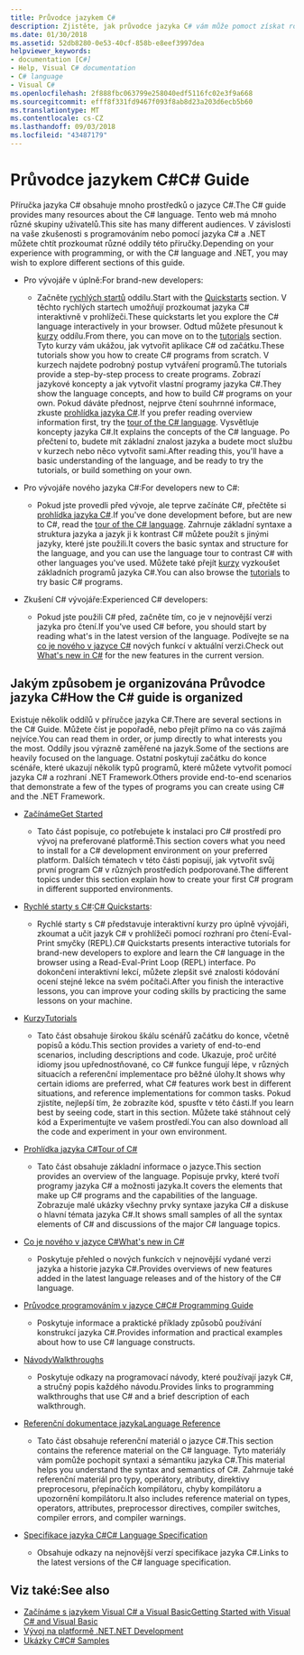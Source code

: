 ```yaml
---
title: Průvodce jazykem C#
description: Zjistěte, jak průvodce jazyka C# vám může pomoct získat rozsáhlé znalosti jazyka C#, ať už jste nový vývojář nebo zkušený odborník.
ms.date: 01/30/2018
ms.assetid: 52db8280-0e53-40cf-858b-e8eef3997dea
helpviewer_keywords:
- documentation [C#]
- Help, Visual C# documentation
- C# language
- Visual C#
ms.openlocfilehash: 2f888fbc063799e258040edf5116fc02e3f9a668
ms.sourcegitcommit: efff8f331fd9467f093f8ab8d23a203d6ecb5b60
ms.translationtype: MT
ms.contentlocale: cs-CZ
ms.lasthandoff: 09/03/2018
ms.locfileid: "43487179"
---
```

# <a name="c-guide"></a><span data-ttu-id="af000-103">Průvodce jazykem C#</span><span class="sxs-lookup"><span data-stu-id="af000-103">C# Guide</span></span>

<span data-ttu-id="af000-104">Příručka jazyka C# obsahuje mnoho prostředků o jazyce C#.</span><span class="sxs-lookup"><span data-stu-id="af000-104">The C# guide provides many resources about the C# language.</span></span> <span data-ttu-id="af000-105">Tento web má mnoho různé skupiny uživatelů.</span><span class="sxs-lookup"><span data-stu-id="af000-105">This site has many different audiences.</span></span> <span data-ttu-id="af000-106">V závislosti na vaše zkušenosti s programováním nebo pomocí jazyka C# a .NET můžete chtít prozkoumat různé oddíly této příručky.</span><span class="sxs-lookup"><span data-stu-id="af000-106">Depending on your experience with programming, or with the C# language and .NET, you may wish to explore different sections of this guide.</span></span>

* <span data-ttu-id="af000-107">Pro vývojáře v úplně:</span><span class="sxs-lookup"><span data-stu-id="af000-107">For brand-new developers:</span></span>
  * <span data-ttu-id="af000-108">Začněte [rychlých startů](quick-starts/index.md) oddílu.</span><span class="sxs-lookup"><span data-stu-id="af000-108">Start with the [Quickstarts](quick-starts/index.md) section.</span></span> <span data-ttu-id="af000-109">V těchto rychlých startech umožňují prozkoumat jazyka C# interaktivně v prohlížeči.</span><span class="sxs-lookup"><span data-stu-id="af000-109">These quickstarts let you explore the C# language interactively in your browser.</span></span> <span data-ttu-id="af000-110">Odtud můžete přesunout k [kurzy](tutorials/index.md) oddílu.</span><span class="sxs-lookup"><span data-stu-id="af000-110">From there, you can move on to the [tutorials](tutorials/index.md) section.</span></span> <span data-ttu-id="af000-111">Tyto kurzy vám ukážou, jak vytvořit aplikace C# od začátku.</span><span class="sxs-lookup"><span data-stu-id="af000-111">These tutorials show you how to create C# programs from scratch.</span></span> <span data-ttu-id="af000-112">V kurzech najdete podrobný postup vytváření programů.</span><span class="sxs-lookup"><span data-stu-id="af000-112">The tutorials provide a step-by-step process to create programs.</span></span> <span data-ttu-id="af000-113">Zobrazí jazykové koncepty a jak vytvořit vlastní programy jazyka C#.</span><span class="sxs-lookup"><span data-stu-id="af000-113">They show the language concepts, and how to build C# programs on your own.</span></span> <span data-ttu-id="af000-114">Pokud dáváte přednost, nejprve čtení souhrnné informace, zkuste [prohlídka jazyka C#](tour-of-csharp/index.md).</span><span class="sxs-lookup"><span data-stu-id="af000-114">If you prefer reading overview information first, try the [tour of the C# language](tour-of-csharp/index.md).</span></span> <span data-ttu-id="af000-115">Vysvětluje koncepty jazyka C#.</span><span class="sxs-lookup"><span data-stu-id="af000-115">It explains the concepts of the C# language.</span></span> <span data-ttu-id="af000-116">Po přečtení to, budete mít základní znalost jazyka a budete moct službu v kurzech nebo něco vytvořit sami.</span><span class="sxs-lookup"><span data-stu-id="af000-116">After reading this, you'll have a basic understanding of the language, and be ready to try the tutorials, or build something on your own.</span></span>

* <span data-ttu-id="af000-117">Pro vývojáře nového jazyka C#:</span><span class="sxs-lookup"><span data-stu-id="af000-117">For developers new to C#:</span></span>
  * <span data-ttu-id="af000-118">Pokud jste provedli před vývoje, ale teprve začínáte C#, přečtěte si [prohlídka jazyka C#](tour-of-csharp/index.md).</span><span class="sxs-lookup"><span data-stu-id="af000-118">If you've done development before, but are new to C#, read the [tour of the C# language](tour-of-csharp/index.md).</span></span> <span data-ttu-id="af000-119">Zahrnuje základní syntaxe a struktura jazyka a jazyk ji k kontrast C# můžete použít s jinými jazyky, které jste použili.</span><span class="sxs-lookup"><span data-stu-id="af000-119">It covers the basic syntax and structure for the language, and you can use the language tour to contrast C# with other languages you've used.</span></span> <span data-ttu-id="af000-120">Můžete také přejít [kurzy](tutorials/index.md) vyzkoušet základních programů jazyka C#.</span><span class="sxs-lookup"><span data-stu-id="af000-120">You can also browse the [tutorials](tutorials/index.md) to try basic C# programs.</span></span>

* <span data-ttu-id="af000-121">Zkušení C# vývojáře:</span><span class="sxs-lookup"><span data-stu-id="af000-121">Experienced C# developers:</span></span>
  * <span data-ttu-id="af000-122">Pokud jste použili C# před, začněte tím, co je v nejnovější verzi jazyka pro čtení.</span><span class="sxs-lookup"><span data-stu-id="af000-122">If you've used C# before, you should start by reading what's in the latest version of the language.</span></span> <span data-ttu-id="af000-123">Podívejte se na [co je nového v jazyce C#](whats-new/index.md) nových funkcí v aktuální verzi.</span><span class="sxs-lookup"><span data-stu-id="af000-123">Check out [What's new in C#](whats-new/index.md) for the new features in the current version.</span></span>

## <a name="how-the-c-guide-is-organized"></a><span data-ttu-id="af000-124">Jakým způsobem je organizována Průvodce jazyka C#</span><span class="sxs-lookup"><span data-stu-id="af000-124">How the C# guide is organized</span></span>

<span data-ttu-id="af000-125">Existuje několik oddílů v příručce jazyka C#.</span><span class="sxs-lookup"><span data-stu-id="af000-125">There are several sections in the C# Guide.</span></span> <span data-ttu-id="af000-126">Můžete číst je popořadě, nebo přejít přímo na co vás zajímá nejvíce.</span><span class="sxs-lookup"><span data-stu-id="af000-126">You can read them in order, or jump directly to what interests you the most.</span></span> <span data-ttu-id="af000-127">Oddíly jsou výrazně zaměřené na jazyk.</span><span class="sxs-lookup"><span data-stu-id="af000-127">Some of the sections are heavily focused on the language.</span></span> <span data-ttu-id="af000-128">Ostatní poskytují začátku do konce scénáře, které ukazují několik typů programů, které můžete vytvořit pomocí jazyka C# a rozhraní .NET Framework.</span><span class="sxs-lookup"><span data-stu-id="af000-128">Others provide end-to-end scenarios that demonstrate a few of the types of programs you can create using C# and the .NET Framework.</span></span>

* [<span data-ttu-id="af000-129">Začínáme</span><span class="sxs-lookup"><span data-stu-id="af000-129">Get Started</span></span>](getting-started/index.md)
  * <span data-ttu-id="af000-130">Tato část popisuje, co potřebujete k instalaci pro C# prostředí pro vývoj na preferované platformě.</span><span class="sxs-lookup"><span data-stu-id="af000-130">This section covers what you need to install for a C# development environment on your preferred platform.</span></span> <span data-ttu-id="af000-131">Dalších tématech v této části popisují, jak vytvořit svůj první program C# v různých prostředích podporované.</span><span class="sxs-lookup"><span data-stu-id="af000-131">The different topics under this section explain how to create your first C# program in different supported environments.</span></span>

* <span data-ttu-id="af000-132">[Rychlé starty s C#](quick-starts/index.md):</span><span class="sxs-lookup"><span data-stu-id="af000-132">[C# Quickstarts](quick-starts/index.md):</span></span>
  * <span data-ttu-id="af000-133">Rychlé starty s C# představuje interaktivní kurzy pro úplně vývojáři, zkoumat a učit jazyk C# v prohlížeči pomocí rozhraní pro čtení-Eval-Print smyčky (REPL).</span><span class="sxs-lookup"><span data-stu-id="af000-133">C# Quickstarts presents interactive tutorials for brand-new developers to explore and learn the C# language in the browser using a Read-Eval-Print Loop (REPL) interface.</span></span> <span data-ttu-id="af000-134">Po dokončení interaktivní lekcí, můžete zlepšit své znalosti kódování ocení stejné lekce na svém počítači.</span><span class="sxs-lookup"><span data-stu-id="af000-134">After you finish the interactive lessons, you can improve your coding skills by practicing the same lessons on your machine.</span></span>

* [<span data-ttu-id="af000-135">Kurzy</span><span class="sxs-lookup"><span data-stu-id="af000-135">Tutorials</span></span>](tutorials/index.md)
  * <span data-ttu-id="af000-136">Tato část obsahuje širokou škálu scénářů začátku do konce, včetně popisů a kódu.</span><span class="sxs-lookup"><span data-stu-id="af000-136">This section provides a variety of end-to-end scenarios, including descriptions and code.</span></span> <span data-ttu-id="af000-137">Ukazuje, proč určité idiomy jsou upřednostňované, co C# funkce fungují lépe, v různých situacích a referenční implementace pro běžné úlohy.</span><span class="sxs-lookup"><span data-stu-id="af000-137">It shows why certain idioms are preferred, what C# features work best in different situations, and reference implementations for common tasks.</span></span> <span data-ttu-id="af000-138">Pokud zjistíte, nejlepší tím, že zobrazíte kód, spusťte v této části.</span><span class="sxs-lookup"><span data-stu-id="af000-138">If you learn best by seeing code, start in this section.</span></span> <span data-ttu-id="af000-139">Můžete také stáhnout celý kód a Experimentujte ve vašem prostředí.</span><span class="sxs-lookup"><span data-stu-id="af000-139">You can also download all the code and experiment in your own environment.</span></span>

* [<span data-ttu-id="af000-140">Prohlídka jazyka C#</span><span class="sxs-lookup"><span data-stu-id="af000-140">Tour of C#</span></span>](tour-of-csharp/index.md)
  * <span data-ttu-id="af000-141">Tato část obsahuje základní informace o jazyce.</span><span class="sxs-lookup"><span data-stu-id="af000-141">This section provides an overview of the language.</span></span> <span data-ttu-id="af000-142">Popisuje prvky, které tvoří programy jazyka C# a možnosti jazyka.</span><span class="sxs-lookup"><span data-stu-id="af000-142">It covers the elements that make up C# programs and the capabilities of the language.</span></span> <span data-ttu-id="af000-143">Zobrazuje malé ukázky všechny prvky syntaxe jazyka C# a diskuse o hlavní témata jazyka C#.</span><span class="sxs-lookup"><span data-stu-id="af000-143">It shows small samples of all the syntax elements of C# and discussions of the major C# language topics.</span></span>

* [<span data-ttu-id="af000-144">Co je nového v jazyce C#</span><span class="sxs-lookup"><span data-stu-id="af000-144">What's new in C#</span></span>](whats-new/index.md)
  * <span data-ttu-id="af000-145">Poskytuje přehled o nových funkcích v nejnovější vydané verzi jazyka a historie jazyka C#.</span><span class="sxs-lookup"><span data-stu-id="af000-145">Provides overviews of new features added in the latest language releases and of the history of the C# language.</span></span>

<!--
* [.NET Compiler Platform SDK](roslyn-sdk/index.md)
  * The .NET Compiler Platform SDK enables you to write components that analyze code, and suggest or make improvements to that code. In this section, you'll learn how the APIs are organized, and how you can create code that enables rules and practices for your team. You'll also see samples, end-to-end scenarios, and links to other libraries with more examples using these APIs.
-->

* [<span data-ttu-id="af000-146">Průvodce programováním v jazyce C#</span><span class="sxs-lookup"><span data-stu-id="af000-146">C# Programming Guide</span></span>](../csharp/programming-guide/index.md)
  * <span data-ttu-id="af000-147">Poskytuje informace a praktické příklady způsobů používání konstrukcí jazyka C#.</span><span class="sxs-lookup"><span data-stu-id="af000-147">Provides information and practical examples about how to use C# language constructs.</span></span>

* [<span data-ttu-id="af000-148">Návody</span><span class="sxs-lookup"><span data-stu-id="af000-148">Walkthroughs</span></span>](../csharp/walkthroughs.md)
  * <span data-ttu-id="af000-149">Poskytuje odkazy na programovací návody, které používají jazyk C#, a stručný popis každého návodu.</span><span class="sxs-lookup"><span data-stu-id="af000-149">Provides links to programming walkthroughs that use C# and a brief description of each walkthrough.</span></span>

* [<span data-ttu-id="af000-150">Referenční dokumentace jazyka</span><span class="sxs-lookup"><span data-stu-id="af000-150">Language Reference</span></span>](language-reference/index.md)
  * <span data-ttu-id="af000-151">Tato část obsahuje referenční materiál o jazyce C#.</span><span class="sxs-lookup"><span data-stu-id="af000-151">This section contains the reference material on the C# language.</span></span> <span data-ttu-id="af000-152">Tyto materiály vám pomůže pochopit syntaxi a sémantiku jazyka C#.</span><span class="sxs-lookup"><span data-stu-id="af000-152">This material helps you understand the syntax and semantics of C#.</span></span> <span data-ttu-id="af000-153">Zahrnuje také referenční materiál pro typy, operátory, atributy, direktivy preprocesoru, přepínačích kompilátoru, chyby kompilátoru a upozornění kompilátoru.</span><span class="sxs-lookup"><span data-stu-id="af000-153">It also includes reference material on types, operators, attributes, preprocessor directives, compiler switches, compiler errors, and compiler warnings.</span></span>

* [<span data-ttu-id="af000-154">Specifikace jazyka C#</span><span class="sxs-lookup"><span data-stu-id="af000-154">C# Language Specification</span></span>](../csharp/language-reference/language-specification/index.md)
  * <span data-ttu-id="af000-155">Obsahuje odkazy na nejnovější verzí specifikace jazyka C#.</span><span class="sxs-lookup"><span data-stu-id="af000-155">Links to the latest versions of the C# language specification.</span></span>

## <a name="see-also"></a><span data-ttu-id="af000-156">Viz také:</span><span class="sxs-lookup"><span data-stu-id="af000-156">See also</span></span>

* [<span data-ttu-id="af000-157">Začínáme s jazykem Visual C# a Visual Basic</span><span class="sxs-lookup"><span data-stu-id="af000-157">Getting Started with Visual C# and Visual Basic</span></span>](/visualstudio/ide/getting-started-with-visual-csharp-and-visual-basic)  
* [<span data-ttu-id="af000-158">Vývoj na platformě .NET</span><span class="sxs-lookup"><span data-stu-id="af000-158">.NET Development</span></span>](https://msdn.microsoft.com/library/ff361664)  
* [<span data-ttu-id="af000-159">Ukázky C#</span><span class="sxs-lookup"><span data-stu-id="af000-159">C# Samples</span></span>](https://code.msdn.microsoft.com/site/search?f%5B0%5D.Type=ProgrammingLanguage&f%5B0%5D.Value=C%23&f%5B0%5D.Text=C%23)  
